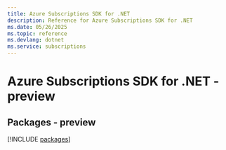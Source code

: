 ```yaml
---
title: Azure Subscriptions SDK for .NET
description: Reference for Azure Subscriptions SDK for .NET
ms.date: 05/26/2025
ms.topic: reference
ms.devlang: dotnet
ms.service: subscriptions
---
```

# Azure Subscriptions SDK for .NET - preview
## Packages - preview
[!INCLUDE [packages](subscriptions-index.md)]
